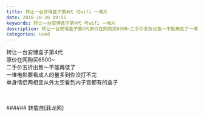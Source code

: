 ```yaml
---
title: 转让一台安博盒子第4代 可wifi 一堆片
date: 2018-10-26 09:55
keywords: 转让一台安博盒子第4代 可wifi 一堆片
description: 转让一台安博盒子第4代原价在网购买6500~二手价五折出售～不能再低了一堆电影要看成人的量多到你洨打不完单身情侣两相宜从外太空看到内子宫都有的盒子
categories: used
---
```

<td class="t_f" id="postmessage_2167596">

转让一台安博盒子第4代<br/>
原价在网购买6500~<br/>
二手价五折出售～不能再低了<br/>
一堆电影要看成人的量多到你洨打不完<br/>
单身情侣两相宜从外太空看到内子宫都有的盒子<br/>
<br/>
<br/>
</td>
###### 转载自[菲龙网]